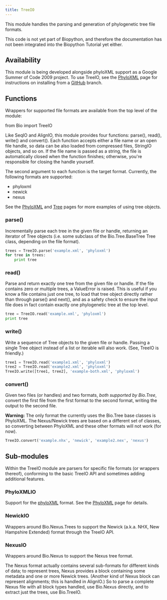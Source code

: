 ```yaml
---
title: TreeIO
---
```


This module handles the parsing and generation of phylogenetic tree file
formats.

This code is not yet part of Biopython, and therefore the documentation
has not been integrated into the Biopython Tutorial yet either.

Availability
------------

This module is being developed alongside phyloXML support as a Google
Summer of Code 2009 project. To use TreeIO, see the
[PhyloXML](PhyloXML "wikilink") page for instructions on installing from
a [GitHub](GitUsage "wikilink") branch.

Functions
---------

Wrappers for supported file formats are available from the top level of
the module:

<python>from Bio import TreeIO</python>

Like SeqIO and AlignIO, this module provides four functions: parse(),
read(), write() and convert(). Each function accepts either a file name
or an open file handle, so data can be also loaded from compressed
files, StringIO objects, and so on. If the file name is passed as a
string, the file is automatically closed when the function finishes;
otherwise, you're responsible for closing the handle yourself.

The second argument to each function is the target format. Currently,
the following formats are supported:

-   phyloxml
-   newick
-   nexus

See the [PhyloXML](PhyloXML "wikilink") and [Tree](Tree "wikilink")
pages for more examples of using tree objects.

### parse()

Incrementally parse each tree in the given file or handle, returning an
iterator of Tree objects (i.e. some subclass of the Bio.Tree.BaseTree
Tree class, depending on the file format).

``` python
trees = TreeIO.parse('example.xml', 'phyloxml')
for tree in trees:
    print tree
```

### read()

Parse and return exactly one tree from the given file or handle. If the
file contains zero or multiple trees, a ValueError is raised. This is
useful if you know a file contains just one tree, to load that tree
object directly rather than through parse() and next(), and as a safety
check to ensure the input file does in fact contain exactly one
phylogenetic tree at the top level.

``` python
tree = TreeIO.read('example.xml', 'phyloxml')
print tree
```

### write()

Write a sequence of Tree objects to the given file or handle. Passing a
single Tree object instead of a list or iterable will also work. (See,
TreeIO is friendly.)

``` python
tree1 = TreeIO.read('example1.xml', 'phyloxml')
tree2 = TreeIO.read('example2.xml', 'phyloxml')
TreeIO.write([tree1, tree2], 'example-both.xml', 'phyloxml')
```

### convert()

Given two files (or handles) and two formats, *both supported by
Bio.Tree*, convert the first file from the first format to the second
format, writing the output to the second file.

**Warning:** The only format the currently uses the Bio.Tree base
classes is PhyloXML. The Nexus/Newick trees are based on a different set
of classes, so converting between PhyloXML and these other formats will
not work (for now).

``` python
TreeIO.convert('example.nhx', 'newick', 'example2.nex', 'nexus')
```

Sub-modules
-----------

Within the TreeIO module are parsers for specific file formats (or
wrappers thereof), conforming to the basic TreeIO API and sometimes
adding additional features.

### PhyloXMLIO

Support for the [phyloXML](http://www.phyloxml.org/) format. See the
[PhyloXML](PhyloXML "wikilink") page for details.

### NewickIO

Wrappers around Bio.Nexus.Trees to support the Newick (a.k.a. NHX, New
Hampshire Extended) format through the TreeIO API.

### NexusIO

Wrappers around Bio.Nexus to support the Nexus tree format.

The Nexus format actually contains several sub-formats for different
kinds of data; to represent trees, Nexus provides a block containing
some metadata and one or more Newick trees. (Another kind of Nexus block
can represent alignments; this is handled in AlignIO.) So to parse a
complete Nexus file with all block types handled, use Bio.Nexus
directly, and to extract just the trees, use Bio.TreeIO.
